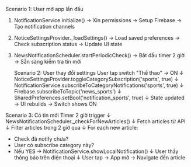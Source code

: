 Scenario 1: User mở app lần đầu

1. NotificationService.initialize()
   → Xin permissions
   → Setup Firebase
   → Tạo notification channels

2. NoticeSettingsProvider._loadSettings()
   → Load saved preferences
   → Check subscription status
   → Update UI state

3. NewsNotificationScheduler.startPeriodicCheck()
   → Bắt đầu timer 2 giờ
   → Sẵn sàng kiểm tra tin mới

   Scenario 2: User thay đổi settings
User tap switch "Thể thao" → ON
         ↓
NoticeSettingsProvider.toggleCategorySubscription('sports', true)
         ↓
NotificationService.subscribeToCategoryNotifications('sports', true)
         ↓
Firebase.subscribeToTopic('news_sports')
         ↓
SharedPreferences.setBool('notification_sports', true)
         ↓
State updated → UI rebuilds → Switch shows ON

Scenario 3: Có tin mới
Timer 2 giờ trigger
         ↓
NewsNotificationScheduler._checkForNewArticles()
         ↓
Fetch articles từ API
         ↓
Filter articles trong 2 giờ qua
         ↓
For each new article:

- Check đã notify chưa?
- User có subscribe category này?
- Nếu YES → NotificationService.showLocalNotification()
         ↓
User thấy thông báo trên điện thoại
         ↓
User tap → App mở → Navigate đến article
